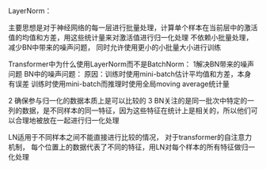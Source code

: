 LayerNorm：

主要思想是对于神经网络的每一层进行批量处理，计算单个样本在当前层中的激活值的均值和方差，用这些统计量来对激活值进行归一化处理
不依赖小批量处理，减少BN中带来的噪声问题， 同时允许使用更小的小批量大小进行训练

Transformer中为什么使用LayerNorm而不是BatchNorm：
1解决BN带来的噪声问题
	BN中的噪声问题：
		原因：训练时使用mini-batch估计平均值和方差，本身有误差
			训练时使用mini-batch而推理时使用全局moving average统计量

2 确保参与归一化的数据本质上是可以比较的
3 
BN关注的是同一批次中特定的一列的数据，是不同样本的同一特征，因为这些特征在统计上是相关的，所以他们可以合理地被放在一起进行归一化处理

LN适用于不同样本之间不能直接进行比较的情况， 对于transformer的自注意力机制， 每个位置上的数据代表了不同的特征，用LN对每个样本的所有特征做归一化处理